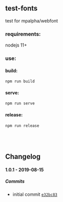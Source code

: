 ## test-fonts
test for mpalpha/webfont

### requirements:
nodejs 11+

### use:

#### build:
```npm run build```

#### serve:
```npm run serve```

#### release:
```npm run release```

&nbsp;  
&nbsp;  

## Changelog

#### 1.0.1 - 2019-08-15

##### Commits

- initial commit [`e32bc83`](https://github.com/mpalpha/test-fonts/commit/e32bc836702080367a873edd828046e29a5df301)
